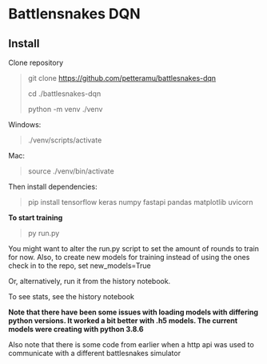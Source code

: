 # Battlensnakes DQN

## Install

Clone repository

> git clone https://github.com/petteramu/battlesnakes-dqn
>
> cd ./battlesnakes-dqn
>
> python -m venv ./venv

Windows:

> ./venv/scripts/activate

Mac:

> source ./venv/bin/activate

Then install dependencies:
> pip install tensorflow keras numpy fastapi pandas matplotlib uvicorn


**To start training**

> py run.py

You might want to alter the run.py script to set the amount of rounds to train for now. Also, to create new models for training instead of using the ones check in to the repo, set new_models=True

Or, alternatively, run it from the history notebook.

To see stats, see the history notebook

**Note that there have been some issues with loading models with differing python versions. It worked a bit better with .h5 models. The current models were creating with python 3.8.6**

Also note that there is some code from earlier when a http api was used to communicate with a different battlesnakes simulator
